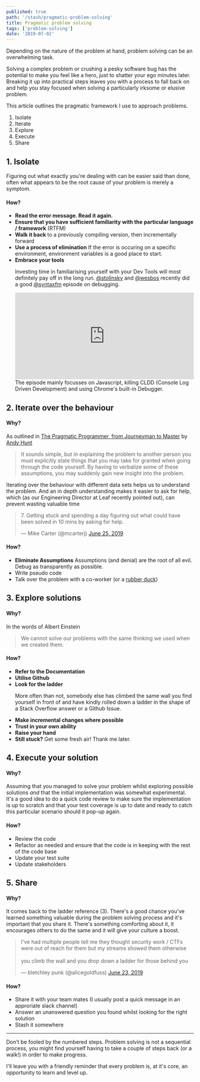 ```yaml
---
published: true
path: '/stash/pragmatic-problem-solving'
title: Pragmatic problem solving
tags: ['problem-solving']
date: '2019-07-02'
---
```


Depending on the nature of the problem at hand, problem solving can be an overwhelming task. 

Solving a complex problem or crushing a pesky software bug has the potential to make you feel like a hero, just to shatter your ego minutes later. Breaking it up into practical steps leaves you with a process to fall back on and help you stay focused when solving a particularly irksome or elusive problem.

This article outlines the pragmatic framework I use to approach problems.

<ol>
  <li>Isolate</li>
  <li>Iterate</li>
  <li>Explore</li>
  <li>Execute</li>
  <li>Share</li>
</ol>

## 1. Isolate

Figuring out what exactly you're dealing with can be easier said than done, often what appears to be the root cause of your problem is merely a symptom. 

#### How?

<ul>
  <li><b>Read the error message. Read it again.</b></li>
  <li><b>Ensure that you have sufficient familiarity with the particular language / framework</b> (RTFM)</li>
  <li><b>Walk it back</b> to a previously compiling version, then incrementally forward</li>
  <li><b>Use a process of elimination</b> If the error is occuring on a specific environment, environment variables is a good place to start.
  </li>
  <li>
    <b>Embrace your tools</b>
    <p>Investing time in familiarising yourself with your Dev Tools will most definitely pay off in the long run. <a href="https://twitter.com/stolinski"  target="_blank" >@stolinsky</a> and <a href="https://twitter.com/wesbos"  target="_blank" >@wesbos</a> recently did a good <a href="https://twitter.com/syntaxfm"  target="_blank" >@syntaxfm</a> episode on debugging.</p>
    </p>
    <iframe src="https://open.spotify.com/embed-podcast/episode/3xo35XDcLxlODRItBSEQEb" width="100%" height="232" frameborder="0" allowtransparency="true" allow="encrypted-media"></iframe>
    The episode mainly focusses on Javascript, killing CLDD (Console Log Driven Development) and using Chrome's built-in Debugger.
  </li>
</ul>

## 2. Iterate over the behaviour

#### Why?

As outlined in <a href="https://pragprog.com/book/tpp20/the-pragmatic-programmer-20th-anniversary-edition" target="_blank">The Pragmatic Programmer, from Journeyman to Master</a> by <a href="https://twitter.com/pragmaticandy" target="_blank">Andy Hunt</a>

<blockquote>It sounds simple, but in explaining the problem to another person you must explicitly state things that you may take for granted when going through the code yourself. By having to verbalize some of these assumptions, you may suddenly
gain new insight into the problem.</blockquote>

Iterating over the behaviour with different data sets helps us to understand the problem. And an in depth understanding makes it easier to ask for help, which (as our Engineering Director at Leaf recently pointed out), can prevent wasting valuable time</p>
      <blockquote class="twitter-tweet"><p lang="en" dir="ltr">7. Getting stuck and spending a day figuring out what could have been solved in 10 mins by asking for help.</p>&mdash; Mike Carter (@mcarterj) <a href="https://twitter.com/mcarterj/status/1143626584655650816?ref_src=twsrc%5Etfw">June 25, 2019</a></blockquote> <script async src="https://platform.twitter.com/widgets.js" charset="utf-8"></script>

#### How?

<ul>
<li><b>Eliminate Assumptions</b> Assumptions (and denial) are the root of all evil. Debug as transparently as possible.</li>
<li>Write pseudo code</li>
<li>Talk over the problem with a co-worker (or a <a href="https://en.wikipedia.org/wiki/Rubber_duck_debugging" target="_blank">rubber duck</a>)</li>
</ul>

## 3. Explore solutions

#### Why?

In the words of Albert Einstein

<blockquote>We cannot solve our problems with the same thinking we used when we created them.</blockquote>

#### How?

<ul>
  <li><b>Refer to the Documentation</b></li>
  <li><b>Utilise Github</b></li>
  <li><b>Look for the ladder</b>
  <p>More often than not, somebody else has climbed the same wall you find yourself in front of and have kindly rolled down a ladder in the shape of a Stack Overflow answer or a Github Issue.</p>
  </li>
  <li><b>Make incremental changes where possible</b></li>
  <li><b>Trust in your own ability</b></li>
  <li><b>Raise your hand</b></li>
  <li><b>Still stuck?</b> Get some fresh air! Thank me later.</li>
</ul>

## 4. Execute your solution

#### Why?

Assuming that you managed to solve your problem whilst exploring possible solutions <i>and</i> that the initial implementation was somewhat experimental. It's a good idea to do a quick code review to make sure the implementation is up to scratch and that your test coverage is up to date and ready to catch this particular scenario should it pop-up again.

#### How?

<ul>
  <li>Review the code</li>
  <li>Refactor as needed and ensure that the code is in keeping with the rest of the code base</li>
  <li>Update your test suite</li>
  <li>Update stakeholders</li>
</ul>

## 5. Share

#### Why?

It comes back to the ladder reference (3). There's a good chance you've learned something valuable during the problem solving process and it's important that you share it. There's something comforting about it, it encourages others to do the same and it will give your culture a boost.

<blockquote class="twitter-tweet"><p lang="en" dir="ltr">I&#39;ve had multiple people tell me they thought security work / CTFs were out of reach for them but my streams showed them otherwise <br><br>you climb the wall and you drop down a ladder for those behind you</p>&mdash; bletchley punk (@alicegoldfuss) <a href="https://twitter.com/alicegoldfuss/status/1142872874832674818?ref_src=twsrc%5Etfw">June 23, 2019</a></blockquote> <script async src="https://platform.twitter.com/widgets.js" charset="utf-8"></script>

#### How?

<ul>
  <li>Share it with your team mates (I usually post a quick message in an approriate slack channel)</li>
  <li>Answer an unanswered question you found whilst looking for the right solution</li>
  <li>Stash it somewhere</li>
</ul>

<hr>

Don’t be fooled by the numbered steps. Problem solving is not a sequential process, you might find yourself having to take a couple of steps back (or a walk!) in order to make progress.

I'll leave you with a friendly reminder that every problem is, at it's core, an opportunity to learn and level up.
